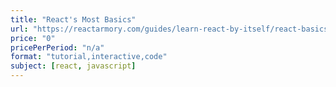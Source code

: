 ```yaml
---
title: "React's Most Basics"
url: "https://reactarmory.com/guides/learn-react-by-itself/react-basics"
price: "0"
pricePerPeriod: "n/a"
format: "tutorial,interactive,code"
subject: [react, javascript]
---
```

